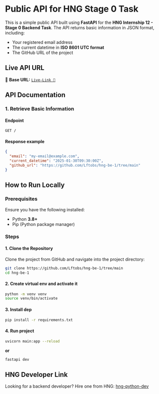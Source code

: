 
# **Public API for HNG Stage 0 Task**  

This is a simple public API built using **FastAPI** for the **HNG Internship 12 - Stage 0 Backend Task**. The API returns basic information in JSON format, including:  
- Your registered email address  
- The current datetime in **ISO 8601 UTC format**  
- The GitHub URL of the project  

## **Live API URL**  
🚀 **Base URL:** [`Live-Link 🥲`](https://hng-be-1.vercel.app/)  

## **API Documentation**  

### **1. Retrieve Basic Information**  
#### **Endpoint**  
```http
GET /
```

#### **Response example**
```json
{
  "email": "my-email@example.com",
  "current_datetime": "2025-01-30T09:30:00Z",
  "github_url": "https://github.com/Lftobs/hng-be-1/tree/main"
}
```
## **How to Run Locally**  

### **Prerequisites**  
Ensure you have the following installed:  
- Python **3.8+**  
- Pip (Python package manager)  

### **Steps**  

#### **1. Clone the Repository**  
Clone the project from GitHub and navigate into the project directory:  

```sh
git clone https://github.com/Lftobs/hng-be-1/tree/main
cd hng-be-1
```
#### **2. Create virtual env and activate it**
```sh
python -m venv venv
source venv/bin/activate
```
#### **3. Install dep**
```sh 
pip install -r requirements.txt
```
#### **4. Run project**
```sh
uvicorn main:app --reload
```
**or**
```sh
fastapi dev
```
## **HNG Developer Link** 
Looking for a backend developer? Hire one from HNG:
[hng-python-dev](https://hng.tech/hire/python-developers)
